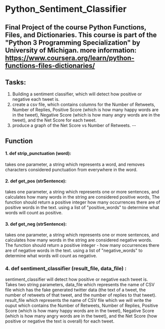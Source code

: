 # Python_Sentiment_Classifier
Final Project of the course Python Functions, Files, and Dictionaries. 
This course is part of the "Python 3 Programming Specialization" by University of Michigan.
more information: https://www.coursera.org/learn/python-functions-files-dictionaries/
--
## Tasks:
1. Building a sentiment classifier, which will detect how positive or negative each tweet is. 
2. create a csv file, which contains columns for the Number of Retweets, Number of Replies, Positive Score (which is how many happy words are in the tweet), Negative Score (which is how many angry words are in the tweet), and the Net Score for each tweet. 
3. produce a graph of the Net Score vs Number of Retweets.
--
## Function
#### 1. def strip_punctuation (word):
takes one parameter, a string which represents a word, and removes characters considered punctuation from everywhere in the word.
#### 2. def get_pos (strSentence):
takes one parameter, a string which represents one or more sentences, and calculates how many words in the string are considered positive words, The function should return a positive integer how many occurrences there are of positive words in the text.
using a list of "positive_words" to determine what words will count as positive. 
#### 3. def get_neg (strSentence):
takes one parameter, a string which represents one or more sentences, and calculates how many words in the string are considered negative words. 
The function should return a positive integer - how many occurrences there are of negative words in the text.
using a list of "negative_words" to determine what words will count as negative.
### 4. def sentiment_classifier (result_file, data_file) :
sentiment_classifier will detect how positive or negative each tweet is. 
Takes two string parameters, 
data_file which represents the name of CSV file which has the fake generated twitter data (the text of a tweet, the number of retweets of that tweet, and the number of replies to that tweet).
result_file which represents the name of CSV file which we will write the ouput which contains the Number of Retweets, Number of Replies, Positive Score (which is how many happy words are in the tweet), Negative Score (which is how many angry words are in the tweet), and the Net Score (how positive or negative the text is overall) for each tweet. 
